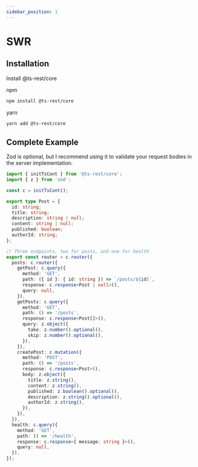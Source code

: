 ```yaml
---
sidebar_position: 1
---
```


# SWR

## Installation

Install @ts-rest/core

npm

```bash
npm install @ts-rest/core
```

yarn

```bash
yarn add @ts-rest/core
```

## Complete Example

Zod is optional, but I recommend using it to validate your request bodies in the server implementation.

```typescript
import { initTsCont } from '@ts-rest/core';
import { z } from 'zod';

const c = initTsCont();

export type Post = {
  id: string;
  title: string;
  description: string | null;
  content: string | null;
  published: boolean;
  authorId: string;
};

// Three endpoints, two for posts, and one for health
export const router = c.router({
  posts: c.router({
    getPost: c.query({
      method: 'GET',
      path: ({ id }: { id: string }) => `/posts/${id}`,
      response: c.response<Post | null>(),
      query: null,
    }),
    getPosts: c.query({
      method: 'GET',
      path: () => '/posts',
      response: c.response<Post[]>(),
      query: z.object({
        take: z.number().optional(),
        skip: z.number().optional(),
      }),
    }),
    createPost: c.mutation({
      method: 'POST',
      path: () => '/posts',
      response: c.response<Post>(),
      body: z.object({
        title: z.string(),
        content: z.string(),
        published: z.boolean().optional(),
        description: z.string().optional(),
        authorId: z.string(),
      }),
    }),
  }),
  health: c.query({
    method: 'GET',
    path: () => '/health',
    response: c.response<{ message: string }>(),
    query: null,
  }),
});
```

